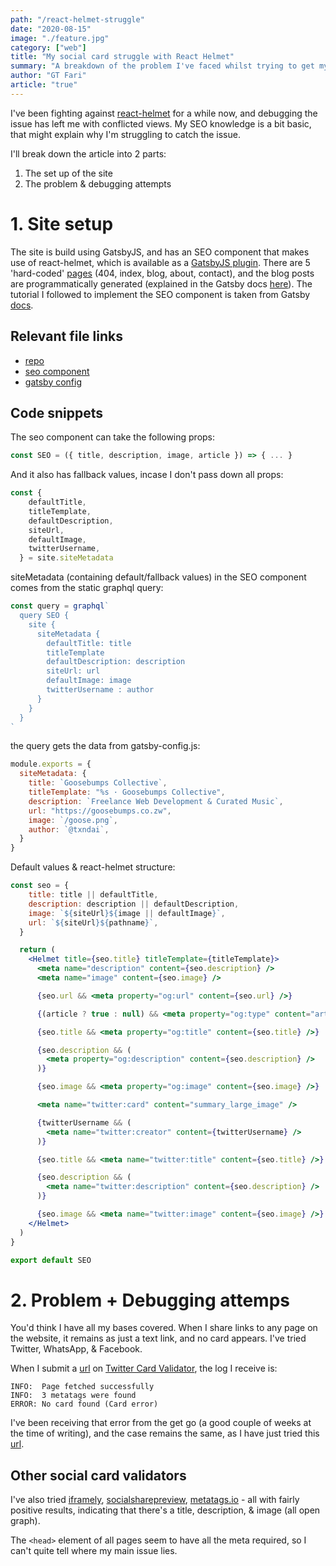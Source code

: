 ```yaml
---
path: "/react-helmet-struggle"
date: "2020-08-15"
image: "./feature.jpg"
category: ["web"]
title: "My social card struggle with React Helmet"
summary: "A breakdown of the problem I've faced whilst trying to get my links to turn into sharing cards when shared on social media."
author: "GT Fari"
article: "true"
---
```



I've been fighting against <a href="https://www.gatsbyjs.com/plugins/gatsby-plugin-react-helmet/?=react%20helmet" rel="noopener noreferrer">react-helmet</a> for a while now, and debugging the issue has left me with conflicted views. My SEO knowledge is a bit basic, that might explain why I'm struggling to catch the issue.

I'll break down the article into 2 parts:

1. The set up of the site
2. The problem & debugging attempts

# 1. Site setup

The site is build using GatsbyJS, and has an SEO component that makes use of react-helmet, which is available as a <a href="https://www.gatsbyjs.com/plugins/gatsby-plugin-react-helmet/?=react%20helmet" rel="noopener noreferrer">GatsbyJS plugin</a>.
There are 5 'hard-coded' <a href="https://github.com/txndai/great-gatsby/tree/master/src/pages" rel="noopener noreferrer">pages</a> (404, index, blog, about, contact), and the blog posts are programmatically generated (explained in the Gatsby docs <a href="https://www.gatsbyjs.com/docs/programmatically-create-pages-from-data/#reach-skip-nav" rel="noopener noreferrer">here</a>).
The tutorial I followed to implement the SEO component is taken from Gatsby <a href="https://www.gatsbyjs.com/docs/add-seo-component/" rel="noopener noreferrer">docs</a>.

## Relevant file links

- <a href="https://github.com/txndai/great-gatsby" rel="noopener noreferrer">repo</a>
- <a href="https://github.com/txndai/great-gatsby/blob/master/src/components/seo.js" rel="noopener noreferrer">seo component</a>
- <a href="https://github.com/txndai/great-gatsby/blob/master/gatsby-config.js" rel="noopener noreferrer">gatsby config</a>

## Code snippets

The seo component can take the following props:

```jsx
const SEO = ({ title, description, image, article }) => { ... }
```

And it also has fallback values, incase I don't pass down all props:

```jsx
const {
    defaultTitle,
    titleTemplate,
    defaultDescription,
    siteUrl,
    defaultImage,
    twitterUsername,
  } = site.siteMetadata
```

siteMetadata (containing default/fallback values) in the SEO component comes from the static graphql query:


```jsx
const query = graphql`
  query SEO {
    site {
      siteMetadata {
        defaultTitle: title
        titleTemplate
        defaultDescription: description
        siteUrl: url
        defaultImage: image
        twitterUsername : author
      }
    }
  }
`
```


the query gets the data from gatsby-config.js:

```jsx
module.exports = {
  siteMetadata: {
    title: `Goosebumps Collective`,
    titleTemplate: "%s · Goosebumps Collective",
    description: `Freelance Web Development & Curated Music`,
    url: "https://goosebumps.co.zw",
    image: `/goose.png`,
    author: `@txndai`,
  }
}
```

Default values & react-helmet structure:

```jsx
const seo = {
    title: title || defaultTitle,
    description: description || defaultDescription,
    image: `${siteUrl}${image || defaultImage}`,
    url: `${siteUrl}${pathname}`,
  }

  return (
    <Helmet title={seo.title} titleTemplate={titleTemplate}>
      <meta name="description" content={seo.description} />
      <meta name="image" content={seo.image} />

      {seo.url && <meta property="og:url" content={seo.url} />}

      {(article ? true : null) && <meta property="og:type" content="article" />}

      {seo.title && <meta property="og:title" content={seo.title} />}

      {seo.description && (
        <meta property="og:description" content={seo.description} />
      )}

      {seo.image && <meta property="og:image" content={seo.image} />}

      <meta name="twitter:card" content="summary_large_image" />

      {twitterUsername && (
        <meta name="twitter:creator" content={twitterUsername} />
      )}

      {seo.title && <meta name="twitter:title" content={seo.title} />}

      {seo.description && (
        <meta name="twitter:description" content={seo.description} />
      )}

      {seo.image && <meta name="twitter:image" content={seo.image} />}
    </Helmet>
  )
}

export default SEO
```

# 2. Problem + Debugging attemps

You'd think I have all my bases covered. When I share links to any page on the website, it remains as just a text link, and no card appears. I've tried Twitter, WhatsApp, & Facebook.

When I submit a <a href="https://www.goosebumps.co.zw/playlists-for-coding/" rel="noopener noreferrer">url</a> on <a href="https://cards-dev.twitter.com/validator" rel="noopener noreferrer">Twitter Card Validator</a>, the log I receive is:

```
INFO:  Page fetched successfully
INFO:  3 metatags were found
ERROR: No card found (Card error)
```

I've been receiving that error from the get go (a good couple of weeks at the time of writing), and the case remains the same, as I have just tried this <a href="https://www.goosebumps.co.zw/playlists-for-coding/" rel="noopener noreferrer">url</a>.

## Other social card validators

I've also tried <a href="http://debug.iframely.com/?uri=https%3A%2F%2Fwww.goosebumps.co.zw%2Fplaylists-for-coding" rel="noopener noreferrer">iframely</a>, <a href="https://socialsharepreview.com/?url=https://www.goosebumps.co.zw/playlists-for-coding/" rel="noopener noreferrer">socialsharepreview</a>, <a href="https://metatags.io" rel="noopener noreferrer">metatags.io</a> - all with fairly positive results, indicating that there's a title, description, & image (all open graph).


The `<head>` element of all pages seem to have all the meta required, so I can't quite tell where my main issue lies.